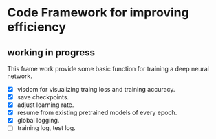 # Code Framework for improving efficiency
## working in progress
This frame work provide some basic function for training a deep neural network.

-[x] visdom for visualizing traing loss and training accuracy.  
-[x] save checkpoints.   
-[x] adjust learning rate.  
-[x] resume from existing pretrained models of every epoch.   
-[x] global logging.    
-[ ] training log, test log.      

